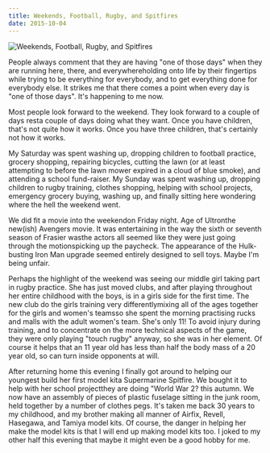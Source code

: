 ```yaml
---
title: Weekends, Football, Rugby, and Spitfires
date: 2015-10-04
---
```


![Weekends, Football, Rugby, and Spitfires](https://source.unsplash.com/2aFp6EWWs58/1600x900)

People always comment that they are having "one of those days" when they are running here, there, and everywhereholding onto life by their fingertips while trying to be everything for everybody, and to get everything done for everybody else. It strikes me that there comes a point when every day is "one of those days". It's happening to me now.

Most people look forward to the weekend. They look forward to a couple of days resta couple of days doing what they want. Once you have children, that's not quite how it works. Once you have three children, that's certainly not how it works.

My Saturday was spent washing up, dropping children to football practice, grocery shopping, repairing bicycles, cutting the lawn (or at least attempting to before the lawn mower expired in a cloud of blue smoke), and attending a school fund-raiser. My Sunday was spent washing up, dropping children to rugby training, clothes shopping, helping with school projects, emergency grocery buying, washing up, and finally sitting here wondering where the hell the weekend went.

We did fit a movie into the weekendon Friday night. Age of Ultronthe new(ish) Avengers movie. It was entertaining in the way the sixth or seventh season of Frasier wasthe actors all seemed like they were just going through the motionspicking up the paycheck. The appearance of the Hulk-busting Iron Man upgrade seemed entirely designed to sell toys. Maybe I'm being unfair.

Perhaps the highlight of the weekend was seeing our middle girl taking part in rugby practice. She has just moved clubs, and after playing throughout her entire childhood with the boys, is in a girls side for the first time. The new club do the girls training very differentlymixing all of the ages together for the girls and women's teamsso she spent the morning practising rucks and malls with the adult women's team. She's only 11! To avoid injury during training, and to concentrate on the more technical aspects of the game, they were only playing "touch rugby" anyway, so she was in her element. Of course it helps that an 11 year old has less than half the body mass of a 20 year old, so can turn inside opponents at will.

After returning home this evening I finally got around to helping our youngest build her first model kita Supermarine Spitfire. We bought it to help with her school projectthey are doing "World War 2? this autumn. We now have an assembly of pieces of plastic fuselage sitting in the junk room, held together by a number of clothes pegs. It's taken me back 30 years to my childhood, and my brother making all manner of Airfix, Revell, Hasegawa, and Tamiya model kits. Of course, the danger in helping her make the model kits is that I will end up making model kits too. I joked to my other half this evening that maybe it might even be a good hobby for me.